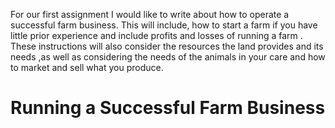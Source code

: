 
For our first assignment I would like to write about how to operate a successful farm business. This will include, how to start a farm if you have little prior experience and include profits and losses of running a farm . These instructions will also consider the resources the land provides and its needs ,as well as considering the needs of the animals in your care and how to market and sell what you produce. 

# Running a Successful Farm Business # 

